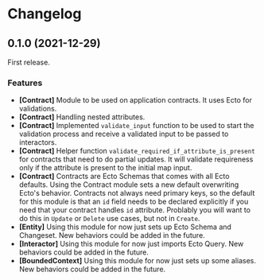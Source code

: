 # Changelog

## 0.1.0 (2021-12-29)

First release.

### Features

* **[Contract]** Module to be used on application contracts. It uses Ecto for validations.
* **[Contract]** Handling nested attributes.
* **[Contract]** Implemented `validate_input` function to be used to start the validation process and receive a validated input to be passed to interactors.
* **[Contract]** Helper function `validate_required_if_attribute_is_present` for contracts that need to do partial updates. It will validate requireness only if the attribute is present to the initial map input.
* **[Contract]** Contracts are Ecto Schemas that comes with all Ecto defaults. Using the Contract module sets a new default overwriting Ecto's behavior. Contracts not always need primary keys, so the default for this module is that an `id` field needs to be declared explicitly if you need that your contract handles `id` attribute. Problably you will want to do this in `Update` or `Delete` use cases, but not in `Create`.
* **[Entity]** Using this module for now just sets up Ecto Schema and Changeset. New behaviors could be added in the future.
* **[Interactor]** Using this module for now just imports Ecto Query. New behaviors could be added in the future.
* **[BoundedContext]** Using this module for now just sets up some aliases. New behaviors could be added in the future.
